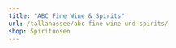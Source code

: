 ```yaml
---
title: "ABC Fine Wine & Spirits"
url: /tallahassee/abc-fine-wine-und-spirits/
shop: Spirituosen
---
```

